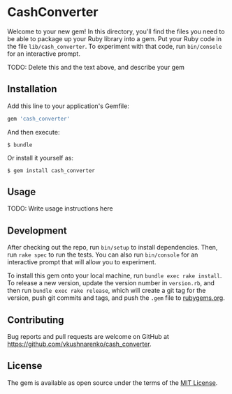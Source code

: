 # CashConverter

Welcome to your new gem! In this directory, you'll find the files you need to be able to package up your Ruby library into a gem. Put your Ruby code in the file `lib/cash_converter`. To experiment with that code, run `bin/console` for an interactive prompt.

TODO: Delete this and the text above, and describe your gem

## Installation

Add this line to your application's Gemfile:

```ruby
gem 'cash_converter'
```

And then execute:

    $ bundle

Or install it yourself as:

    $ gem install cash_converter

## Usage

TODO: Write usage instructions here

## Development

After checking out the repo, run `bin/setup` to install dependencies. Then, run `rake spec` to run the tests. You can also run `bin/console` for an interactive prompt that will allow you to experiment.

To install this gem onto your local machine, run `bundle exec rake install`. To release a new version, update the version number in `version.rb`, and then run `bundle exec rake release`, which will create a git tag for the version, push git commits and tags, and push the `.gem` file to [rubygems.org](https://rubygems.org).

## Contributing

Bug reports and pull requests are welcome on GitHub at https://github.com/vkushnarenko/cash_converter.


## License

The gem is available as open source under the terms of the [MIT License](http://opensource.org/licenses/MIT).
